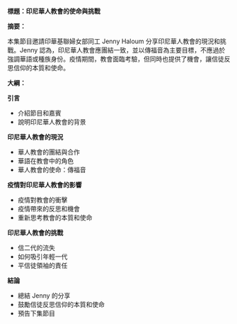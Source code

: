 **標題：印尼華人教會的使命與挑戰**

**摘要：**

本集節目邀請印華基聯婦女部同工 Jenny Haloum 分享印尼華人教會的現況和挑戰。Jenny 認為，印尼華人教會應團結一致，並以傳福音為主要目標，不應過於強調華語或種族身份。疫情期間，教會面臨考驗，但同時也提供了機會，讓信徒反思信仰的本質和使命。

**大綱：**

**引言**

* 介紹節目和嘉賓
* 說明印尼華人教會的背景

**印尼華人教會的現況**

* 華人教會的團結與合作
* 華語在教會中的角色
* 華人教會的使命：傳福音

**疫情對印尼華人教會的影響**

* 疫情對教會的衝擊
* 疫情帶來的反思和機會
* 重新思考教會的本質和使命

**印尼華人教會的挑戰**

* 信二代的流失
* 如何吸引年輕一代
* 平信徒領袖的責任

**結論**

* 總結 Jenny 的分享
* 鼓勵信徒反思信仰的本質和使命
* 預告下集節目